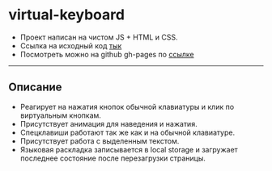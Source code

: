 # virtual-keyboard
* Проект написан на чистом JS + HTML и CSS.
* Ссылка на исходный код [тык](https://github.com/Alexandr-Lys/virtual-keyboard/tree/virtual-keyboard)
* Посмотреть можно на github gh-pages по [ссылке](https://alexandr-lys.github.io/virtual-keyboard/)
*****

## Описание
 + Реагирует на нажатия кнопок обычной клавиатуры и клик по виртуальным кнопкам. 
 + Присутствует анимация для наведения и нажатия. 
 + Спецклавиши работают так же как и на обычной клавиатуре. 
 + Присутствует работа с выделенным текстом. 
 + Языковая раскладка записывается в local storage и загружает последнее состояние после перезагрузки страницы. 
